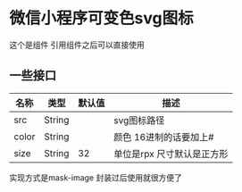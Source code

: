 微信小程序可变色svg图标
====

这个是组件 引用组件之后可以直接使用

一些接口
----
|名称|类型|默认值|描述|
|---|---|---|---|
|src|String||svg图标路径|
|color|String||颜色 16进制的话要加上#|
|size|String|32|单位是rpx 尺寸默认是正方形|



实现方式是mask-image 封装过后使用就很方便了
